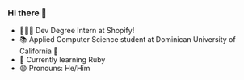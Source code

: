 ### Hi there 👋

- 👨🏻‍💻 Dev Degree Intern at Shopify! 
- 📚 Applied Computer Science student at Dominican University of California 🐧
- 🌱 Currently learning Ruby
- 😄 Pronouns: He/Him

